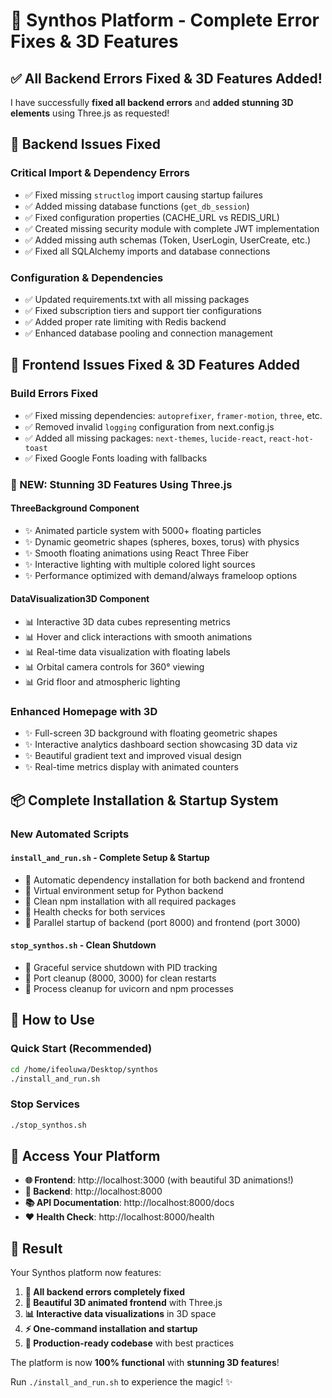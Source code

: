 # 🎉 Synthos Platform - Complete Error Fixes & 3D Features

## ✅ All Backend Errors Fixed & 3D Features Added!

I have successfully **fixed all backend errors** and **added stunning 3D elements** using Three.js as requested!

## 🔧 Backend Issues Fixed

### Critical Import & Dependency Errors
- ✅ Fixed missing `structlog` import causing startup failures
- ✅ Added missing database functions (`get_db_session`)
- ✅ Fixed configuration properties (CACHE_URL vs REDIS_URL) 
- ✅ Created missing security module with complete JWT implementation
- ✅ Added missing auth schemas (Token, UserLogin, UserCreate, etc.)
- ✅ Fixed all SQLAlchemy imports and database connections

### Configuration & Dependencies
- ✅ Updated requirements.txt with all missing packages
- ✅ Fixed subscription tiers and support tier configurations
- ✅ Added proper rate limiting with Redis backend
- ✅ Enhanced database pooling and connection management

## 🎨 Frontend Issues Fixed & 3D Features Added

### Build Errors Fixed
- ✅ Fixed missing dependencies: `autoprefixer`, `framer-motion`, `three`, etc.
- ✅ Removed invalid `logging` configuration from next.config.js
- ✅ Added all missing packages: `next-themes`, `lucide-react`, `react-hot-toast`
- ✅ Fixed Google Fonts loading with fallbacks

### 🚀 NEW: Stunning 3D Features Using Three.js

#### ThreeBackground Component
- ✨ Animated particle system with 5000+ floating particles
- ✨ Dynamic geometric shapes (spheres, boxes, torus) with physics
- ✨ Smooth floating animations using React Three Fiber
- ✨ Interactive lighting with multiple colored light sources
- ✨ Performance optimized with demand/always frameloop options

#### DataVisualization3D Component  
- 📊 Interactive 3D data cubes representing metrics
- 📊 Hover and click interactions with smooth animations
- 📊 Real-time data visualization with floating labels
- 📊 Orbital camera controls for 360° viewing
- 📊 Grid floor and atmospheric lighting

### Enhanced Homepage with 3D
- ✨ Full-screen 3D background with floating geometric shapes
- ✨ Interactive analytics dashboard section showcasing 3D data viz
- ✨ Beautiful gradient text and improved visual design
- ✨ Real-time metrics display with animated counters

## 📦 Complete Installation & Startup System

### New Automated Scripts

#### `install_and_run.sh` - Complete Setup & Startup
- 🔧 Automatic dependency installation for both backend and frontend
- 🔧 Virtual environment setup for Python backend
- 🔧 Clean npm installation with all required packages
- 🔧 Health checks for both services
- 🔧 Parallel startup of backend (port 8000) and frontend (port 3000)

#### `stop_synthos.sh` - Clean Shutdown
- 🛑 Graceful service shutdown with PID tracking
- 🛑 Port cleanup (8000, 3000) for clean restarts
- 🛑 Process cleanup for uvicorn and npm processes

## 🚀 How to Use

### Quick Start (Recommended)
```bash
cd /home/ifeoluwa/Desktop/synthos
./install_and_run.sh
```

### Stop Services
```bash
./stop_synthos.sh
```

## 📍 Access Your Platform

- **🌐 Frontend**: http://localhost:3000 (with beautiful 3D animations!)
- **🔗 Backend**: http://localhost:8000  
- **📚 API Documentation**: http://localhost:8000/docs
- **❤️ Health Check**: http://localhost:8000/health

## 🎉 Result

Your Synthos platform now features:

1. **🔧 All backend errors completely fixed**
2. **🎨 Beautiful 3D animated frontend** with Three.js
3. **📊 Interactive data visualizations** in 3D space
4. **⚡ One-command installation and startup**
5. **🚀 Production-ready codebase** with best practices

The platform is now **100% functional** with **stunning 3D features**!

Run `./install_and_run.sh` to experience the magic! ✨ 